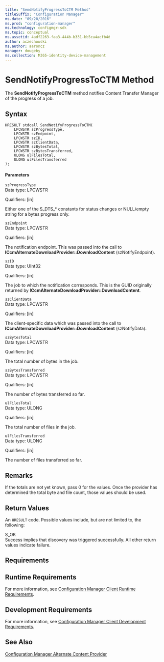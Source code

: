```yaml
---
title: "SendNotifyProgressToCTM Method"
titleSuffix: "Configuration Manager"
ms.date: "09/20/2016"
ms.prod: "configuration-manager"
ms.technology: configmgr-sdk
ms.topic: conceptual
ms.assetid: 4adf2263-faa3-444b-b331-bb5ca4acfb4d
author: aczechowski
ms.author: aaroncz
manager: dougeby
ms.collection: M365-identity-device-management
---
```

# SendNotifyProgressToCTM Method
The **SendNotifyProgressToCTM** method notifies Content Transfer Manager of the progress of a job.  

## Syntax  

```  
HRESULT stdcall SendNotifyProgressToCTM(  
    LPCWSTR szProgressType,   
    LPCWSTR szEndpoint,   
    LPCWSTR szID,   
    LPCWSTR szClientData,   
    LPCWSTR szBytesTotal,   
    LPCWSTR szBytesTransferred,   
    ULONG ulFilesTotal,   
    ULONG ulFilesTransferred  
);  

```  

#### Parameters  
 `szProgressType`  
 Data type: LPCWSTR  

 Qualifiers: [in]  

 Either one of the S_DTS_* constants for status changes or NULL/empty string for a bytes progress only.  

 `szEndpoint`  
 Data type: LPCWSTR  

 Qualifiers: [in]  

 The notification endpoint. This was passed into the call to **ICcmAlternateDownloadProvider::DownloadContent** (szNotifyEndpoint).  

 `szID`  
 Data type: UInt32  

 Qualifiers: [in]  

 The job to which the notification corresponds. This is the GUID originally returned by **ICcmAlternateDownloadProvider::DownloadContent**.  

 `szClientData`  
 Data type: LPCWSTR  

 Qualifiers: [in]  

 The client-specific data which was passed into the call to **ICcmAlternateDownloadProvider::DownloadContent** (szNotifyData).  

 `szBytesTotal`  
 Data type: LPCWSTR  

 Qualifiers: [in]  

 The total number of bytes in the job.  

 `szBytesTransferred`  
 Data type: LPCWSTR  

 Qualifiers: [in]  

 The number of bytes transferred so far.  

 `ulFilesTotal`  
 Data type: ULONG  

 Qualifiers: [in]  

 The total number of files in the job.  

 `ulFilesTransferred`  
 Data type: ULONG  

 Qualifiers: [in]  

 The number of files transferred so far.  

## Remarks  
 If the totals are not yet known, pass 0 for the values. Once the provider has determined the total byte and file count, those values should be used.  

## Return Values  
 An `HRESULT` code. Possible values include, but are not limited to, the following:  

 S_OK  
 Success implies that discovery was triggered successfully. All other return values indicate failure.  

## Requirements  

## Runtime Requirements  
 For more information, see [Configuration Manager Client Runtime Requirements](../../../../../develop/core/reqs/client-runtime-requirements.md).  

## Development Requirements  
 For more information, see [Configuration Manager Client Development Requirements](../../../../../develop/core/reqs/client-development-requirements.md).  

## See Also  
 [Configuration Manager Alternate Content Provider](../../../../../develop/reference/core/servers/configure/alternate-content-provider-classes.md)
